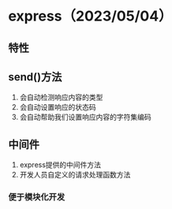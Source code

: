 # express（2023/05/04）

## 特性

## send()方法

1. 会自动检测响应内容的类型
2. 会自动设置响应的状态码
3. 会自动帮助我们设置响应内容的字符集编码

## 中间件

1. express提供的中间件方法
2. 开发人员自定义的请求处理函数方法

### 便于模块化开发